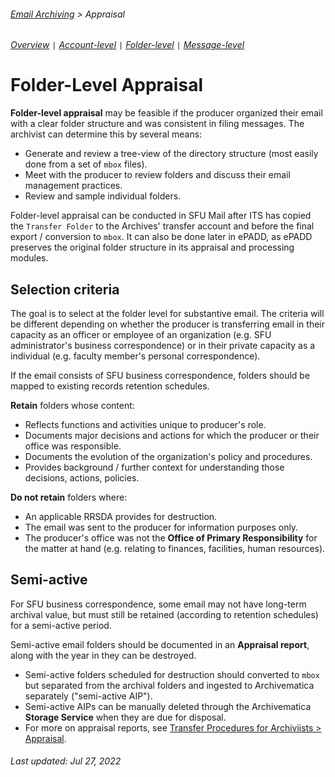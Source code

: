 ###### [Email Archiving](../README.md) > Appraisal
###### [Overview](overview.md) `|` [Account-level](account-level-appraisal.md) `|` [Folder-level](folder-level-appraial.md) `|` [Message-level](message-level-appraisal.md)

# Folder-Level Appraisal
**Folder-level appraisal** may be feasible if the producer organized their email with a clear folder structure and was consistent in filing messages. The archivist can determine this by several means:
- Generate and review a tree-view of the directory structure (most easily done from a set of `mbox` files).
- Meet with the producer to review folders and discuss their email management practices.
- Review and sample individual folders.

Folder-level appraisal can be conducted in SFU Mail after ITS has copied the `Transfer Folder` to the Archives' transfer account and before the final export / conversion to `mbox`. It can also be done later in ePADD, as ePADD preserves the original folder structure in its appraisal and processing modules.

## Selection criteria
The goal is to select at the folder level for substantive email. The criteria will be different depending on whether the producer is transferring email in their capacity as an officer or employee of an organization (e.g. SFU administrator's business correspondence) or in their private capacity as a individual (e.g. faculty member's personal correspondence).

If the email consists of SFU business correspondence, folders should be mapped to existing records retention schedules.

**Retain** folders whose content:
- Reflects functions and activities unique to producer's role.
- Documents major decisions and actions for which the producer or their office was responsible.
- Documents the evolution of the organization's policy and procedures.
- Provides background / further context for understanding those decisions, actions, policies.

 **Do not retain** folders where:
- An applicable RRSDA provides for destruction.
-	The email was sent to the producer for information purposes only.
- The producer's office was not the **Office of Primary Responsibility** for the matter at hand (e.g. relating to finances, facilities, human resources).

## Semi-active
For SFU business correspondence, some email may not have long-term archival value, but must still be retained (according to retention schedules) for a semi-active period.

Semi-active email folders should be documented in an **Appraisal report**, along with the year in they can be destroyed.
- Semi-active folders scheduled for destruction should converted to `mbox` but separated from the archival folders and ingested to Archivematica separately ("semi-active AIP").
- Semi-active AIPs can be manually deleted through the Archivematica **Storage Service** when they are due for disposal.
- For more on appraisal reports, see [Transfer Procedures for Archiviists > Appraisal](../archivists/appraisal.md#appraisal-report).

###### Last updated: Jul 27, 2022
